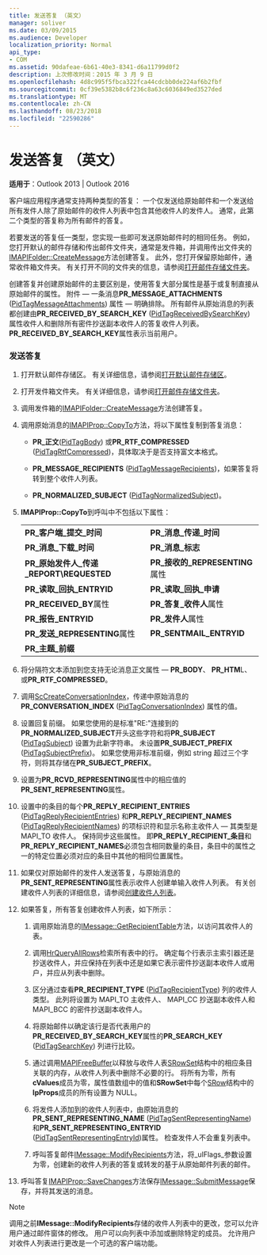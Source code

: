 ```yaml
---
title: 发送答复 （英文）
manager: soliver
ms.date: 03/09/2015
ms.audience: Developer
localization_priority: Normal
api_type:
- COM
ms.assetid: 90dafeae-6b61-40e3-8341-d6a11799d0f2
description: 上次修改时间：2015 年 3 月 9 日
ms.openlocfilehash: 4d8c995f5fbca322fca44cdcbb0de224af6b2fbf
ms.sourcegitcommit: 0cf39e5382b8c6f236c8a63c6036849ed3527ded
ms.translationtype: MT
ms.contentlocale: zh-CN
ms.lasthandoff: 08/23/2018
ms.locfileid: "22590286"
---
```

# <a name="sending-a-reply"></a>发送答复 （英文）

**适用于**：Outlook 2013 | Outlook 2016 
  
客户端应用程序通常支持两种类型的答复： 一个仅发送给原始邮件和一个发送给所有发件人除了原始邮件的收件人列表中包含其他收件人的发件人。 通常，此第二个类型的答复称为所有邮件的答复。
  
若要发送的答复任一类型，您实现一些即可发送原始邮件时的相同任务。 例如，您打开默认的邮件存储和传出邮件文件夹，通常是发件箱，并调用传出文件夹的[IMAPIFolder::CreateMessage](imapifolder-createmessage.md)方法创建答复。 此外，您打开保留原始邮件，通常收件箱文件夹。 有关打开不同的文件夹的信息，请参阅[打开邮件存储文件夹](opening-a-message-store-folder.md)。
  
创建答复并创建原始邮件的主要区别是，使用答复大部分属性是基于或复制直接从原始邮件的属性。 附件 — 一条消息**PR_MESSAGE_ATTACHMENTS** ([PidTagMessageAttachments](pidtagmessageattachments-canonical-property.md)) 属性 — 明确排除。 所有邮件从原始消息的列表都创建由**PR_RECEIVED_BY_SEARCH_KEY** ([PidTagReceivedBySearchKey](pidtagreceivedbysearchkey-canonical-property.md)) 属性收件人和删除所有密件抄送副本收件人的答复收件人列表。 **PR_RECEIVED_BY_SEARCH_KEY**属性表示当前用户。 
  
### <a name="to-send-a-reply"></a>发送答复
  
1. 打开默认邮件存储区。 有关详细信息，请参阅[打开默认邮件存储区](opening-the-default-message-store.md)。
    
2. 打开发件箱文件夹。 有关详细信息，请参阅[打开邮件存储文件夹](opening-a-message-store-folder.md)。
    
3. 调用发件箱的[IMAPIFolder::CreateMessage](imapifolder-createmessage.md)方法创建答复。 
    
4. 调用原始消息的[IMAPIProp::CopyTo](imapiprop-copyto.md)方法，将以下属性复制到答复消息： 
    
   - **PR\_正文**([PidTagBody](pidtagbody-canonical-property.md)) 或**PR_RTF_COMPRESSED** ([PidTagRtfCompressed](pidtagrtfcompressed-canonical-property.md))，具体取决于是否支持富文本格式。
    
   - **PR\_MESSAGE_RECIPIENTS** ([PidTagMessageRecipients](pidtagmessagerecipients-canonical-property.md))，如果答复将转到整个收件人列表。
    
   - **PR\_NORMALIZED_SUBJECT** ([PidTagNormalizedSubject](pidtagnormalizedsubject-canonical-property.md))。
    
5. **IMAPIProp::CopyTo**到呼叫中不包括以下属性：
    
    |||
    |:-----|:-----|
    |**PR\_客户端\_提交\_时间** <br/> |**PR\_消息\_传递\_时间** <br/> |
    |**PR\_消息\_下载\_时间** <br/> |**PR\_消息\_标志** <br/> |
    |**PR\_原始发件人\_传递\_REPORT\REQUESTED** <br/> |**PR\_接收的\_REPRESENTING**属性  <br/> |
    |**PR\_读取\_回执\_ENTRYID** <br/> |**PR\_读取\_回执\_申请** <br/> |
    |**PR\_RECEIVED\_BY**属性  <br/> |**PR\_答复\_收件人**属性  <br/> |
    |**PR\_报告\_ENTRYID** <br/> |**PR\_发件人**属性  <br/> |
    |**PR\_发送\_REPRESENTING**属性  <br/> |**PR\_SENTMAIL\_ENTRYID** <br/> |
    |**PR\_主题\_前缀** <br/> | <br/> |
   
6. 将分隔符文本添加到您支持无论消息正文属性 — **PR_BODY**、 **PR_HTM**L、 或**PR_RTF_COMPRESSED**。
    
7. 调用[ScCreateConversationIndex](sccreateconversationindex.md)，传递中原始消息的**PR_CONVERSATION_INDEX** ([PidTagConversationIndex](pidtagconversationindex-canonical-property.md)) 属性的值。
    
8. 设置回复前缀。 如果您使用的是标准"RE:"连接到的**PR_NORMALIZED_SUBJECT**开头这些字符和将**PR_SUBJECT** ([PidTagSubject](pidtagsubject-canonical-property.md)) 设置为此新字符串。 未设置**PR_SUBJECT_PREFIX** ([PidTagSubjectPrefix](pidtagsubjectprefix-canonical-property.md))。 如果您使用非标准前缀，例如 string 超过三个字符，则将其存储在**PR_SUBJECT_PREFIX**。 
    
9. 设置为**PR_RCVD_REPRESENTING**属性中的相应值的**PR_SENT_REPRESENTING**属性。 
    
10. 设置中的条目的每个**PR\_REPLY_RECIPIENT_ENTRIES** ([PidTagReplyRecipientEntries](pidtagreplyrecipiententries-canonical-property.md)) 和**PR_REPLY\_RECIPIENT_NAMES** ([PidTagReplyRecipientNames](pidtagreplyrecipientnames-canonical-property.md)) 的项标识符和显示名称主收件人 — 其类型是 MAPI_TO 收件人。 保持同步这些属性。 即**PR_REPLY_RECIPIENT\_条目**和**PR_REPLY_RECIPIENT_NAMES**必须包含相同数量的条目，条目中的属性之一的特定位置必须对应的条目中其他的相同位置属性。 
    
11. 如果仅对原始邮件的发件人发送答复，与原始消息的**PR_SENT_REPRESENTING**属性表示收件人创建单输入收件人列表。 有关创建收件人列表的详细信息，请参阅[创建收件人列表](creating-a-recipient-list.md)。
    
12. 如果答复，所有答复创建收件人列表，如下所示：
    
    1. 调用原始消息的[IMessage::GetRecipientTable](imessage-getrecipienttable.md)方法，以访问其收件人的表。 
        
    2. 调用[HrQueryAllRows](hrqueryallrows.md)检索所有表中的行。 确定每个行表示主索引器还是抄送收件人，并应保持在列表中还是如果它表示密件抄送副本收件人或用户，并应从列表中删除。 
        
    3. 区分通过查看**PR_RECIPIENT_TYPE** ([PidTagRecipientType](pidtagrecipienttype-canonical-property.md)) 列的收件人类型。 此列将设置为 MAPI_TO 主收件人、 MAPI_CC 抄送副本收件人和 MAPI_BCC 的密件抄送副本收件人。 
        
    4. 将原始邮件以确定该行是否代表用户的**PR_RECEIVED_BY_SEARCH_KEY**属性的**PR_SEARCH_KEY** ([PidTagSearchKey](pidtagsearchkey-canonical-property.md)) 列进行比较。 
        
    5. 通过调用[MAPIFreeBuffer](mapifreebuffer.md)以释放与收件人表[SRowSet](srowset.md)结构中的相应条目关联的内存，从收件人列表中删除不必要的行。 将所有为零，所有**cValues**成员为零，属性值数组中的值和**SRowSet**中每个[SRow](srow.md)结构中的**lpProps**成员的所有设置为 NULL。 
        
    6. 将发件人添加到的收件人列表中，由原始消息的**PR\_SENT_REPRESENTING_NAME** ([PidTagSentRepresentingName](pidtagsentrepresentingname-canonical-property.md)) 和**PR_SENT_REPRESENTING_ENTRYID** ([PidTagSentRepresentingEntryId](pidtagsentrepresentingentryid-canonical-property.md))属性。 检查发件人不会重复列表中。
        
    7. 呼叫答复邮件[IMessage::ModifyRecipients](imessage-modifyrecipients.md)方法，将_ulFlags_参数设置为零，创建新的收件人列表的答复或转发的基于从原始邮件列表的邮件。 
    
13. 呼叫答复[IMAPIProp::SaveChanges](imapiprop-savechanges.md)方法保存[IMessage::SubmitMessage](imessage-submitmessage.md)保存，并将其发送的消息。 
    
> [!NOTE]
> 调用之前**IMessage::ModifyRecipients**存储的收件人列表中的更改，您可以允许用户通过邮件窗体的修改。 用户可以向列表中添加或删除特定的成员。 允许用户对收件人列表进行更改是一个可选的客户端功能。 
  

